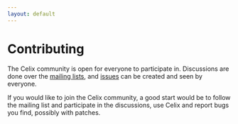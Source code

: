 ```yaml
---
layout: default
---
```

# Contributing

The Celix community is open for everyone to participate in. Discussions are done over the 
[mailing lists](/support/mailinglist.html), and [issues](/support/issuetracking.html) can be created and 
seen by everyone.

If you would like to join the Celix community, a good start would be to follow the mailing list and participate in the 
discussions, use Celix and report bugs you find, possibly with patches.

